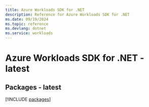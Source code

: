 ```yaml
---
title: Azure Workloads SDK for .NET
description: Reference for Azure Workloads SDK for .NET
ms.date: 09/19/2024
ms.topic: reference
ms.devlang: dotnet
ms.service: workloads
---
```

# Azure Workloads SDK for .NET - latest
## Packages - latest
[!INCLUDE [packages](workloads-index.md)]